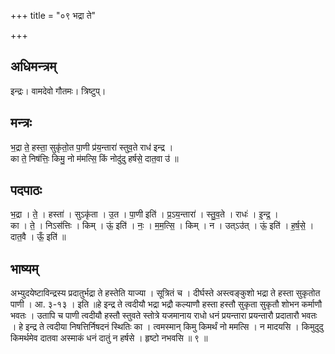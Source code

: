 +++
title = "०९ भद्रा ते"

+++
## अधिमन्त्रम्
इन्द्रः। वामदेवो गौतमः। त्रिष्टुप्।

## मन्त्रः
भ॒द्रा ते॒ हस्ता॒ सुकृ॑तो॒त पा॒णी प्र॑य॒न्तारा॑ स्तुव॒ते राध॑ इन्द्र ।  
का ते॒ निष॑त्तिः॒ किमु॒ नो म॑मत्सि॒ किं नोदु॑दु हर्षसे॒ दात॒वा उ॑ ॥

## पदपाठः
भ॒द्रा । ते॒ । हस्ता॑ । सुऽकृ॑ता । उ॒त । पा॒णी इति॑ । प्र॒ऽय॒न्तारा॑ । स्तु॒व॒ते । राधः॑ । इ॒न्द्र॒ ।  
का । ते॒ । निऽस॑त्तिः । किम् । ऊं॒ इति॑ । नः॒ । म॒म॒त्सि॒ । किम् । न । उत्ऽउ॑त् । ऊं॒ इति॑ । ह॒र्ष॒से॒ । दात॒वै । ऊँ॒ इति॑ ॥

## भाष्यम्
अभ्युदयेष्टाविन्द्रस्य प्रदातुर्भद्रा ते हस्तेति याज्या । सूत्रितं च । दीर्घस्ते अस्त्वङ्कुशो भद्रा ते हस्ता सुकृतोत पाणी । आ. ३-१३ । इति ॥हे इन्द्र ते त्वदीयौ भद्रा भद्रौ कल्याणौ हस्ता हस्तौ सुकृता सुकृतौ शोभन कर्माणौ भवतः । उतापि च पाणी त्वदीयौ हस्तौ स्तुवते स्तोत्रे यजमानाय राधो धनं प्रयन्तारा प्रयन्तारौ प्रदातारौ भवतः । हे इन्द्र ते त्वदीया निषत्तिर्निषदनं स्थितिः का । त्वमस्मान् किमु किमर्थं नो ममत्सि । न मादयसि । किमुदुदु किमर्थमेव दातवा अस्माकं धनं दातुं न हर्षसे । हृष्टो नभवसि ॥ ९ ॥